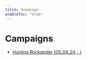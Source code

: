 ```yaml
---
title: Homepage
enableToc: "true"
---
```


# Campaigns 
- [Hunting Rockspider (05_04_24 - )](Hunting%20Rockspider%20(05_04_24%20-%20).md)


 